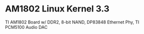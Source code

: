 AM1802 Linux Kernel 3.3
======

TI AM1802 Board w/ DDR2, 8-bit NAND, DP83848 Ethernet Phy, TI PCM5100 Audio DAC
